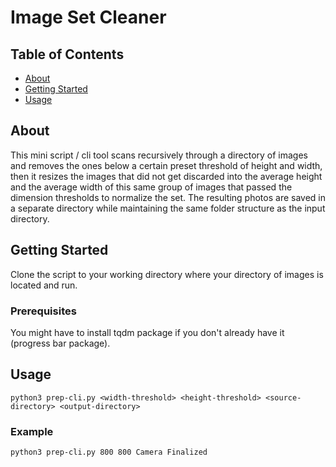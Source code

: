 # Image Set Cleaner

## Table of Contents

- [About](#about)
- [Getting Started](#getting_started)
- [Usage](#usage)

## About <a name = "about"></a>

This mini script / cli tool scans recursively through a directory of images and removes the ones below a certain preset threshold of height and width, then it resizes the images that did not get discarded into the average height and the average width of this same group of images that passed the dimension thresholds to normalize the set.
The resulting photos are saved in a separate directory while maintaining the same folder structure as the input directory.

## Getting Started <a name = "getting_started"></a>

Clone the script to your working directory where your directory of images is located and run.

### Prerequisites

You might have to install tqdm package if you don't already have it (progress bar package).

## Usage <a name = "usage"></a>

`python3 prep-cli.py <width-threshold> <height-threshold> <source-directory> <output-directory>`

### Example

`python3 prep-cli.py 800 800 Camera Finalized`
